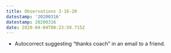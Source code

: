 ```yaml
---
title: Observations 3-16-20
datestamp: '20200316'
datestamp: 20200316
date: 2020-04-04T00:23:59.715Z
---
```

- Autocorrect suggesting “thanks coach” in an email to a friend.
